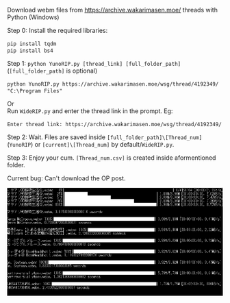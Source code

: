 Download webm files from https://archive.wakarimasen.moe/ threads with Python (Windows)

Step 0: Install the required libraries:
```
pip install tqdm
pip install bs4
```
Step 1: `python YunoRIP.py [thread_link] [full_folder_path]` (`[full_folder_path]` is optional)
```
python YunoRIP.py https://archive.wakarimasen.moe/wsg/thread/4192349/ "C:\Program Files"
```
Or \
Run `WideRIP.py` and enter the thread link in the prompt. Eg:
```
Enter thread link: https://archive.wakarimasen.moe/wsg/thread/4192349/
```

Step 2: Wait. Files are saved inside `[full_folder_path]\[Thread_num]` (`YunoRIP`) or `[current]\[Thread_num]` by default/`WideRIP.py`.

Step 3: Enjoy your cum. `[Thread_num.csv]` is created inside aformentioned folder.


Current bug: Can't download the OP post.

![](https://github.com/FuouM/wakarimasen-webm-download/blob/main/running.gif)
